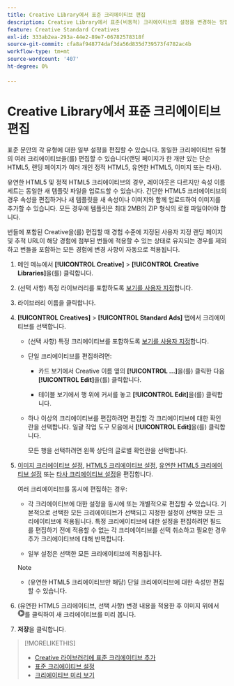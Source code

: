 ```yaml
---
title: Creative Library에서 표준 크리에이티브 편집
description: Creative Library에서 표준(비동적) 크리에이티브의 설정을 변경하는 방법을 알아봅니다.
feature: Creative Standard Creatives
exl-id: 333ab2ea-293a-44e2-89e7-06782578318f
source-git-commit: cfa8af948774daf3da56d835d739573f4782ac4b
workflow-type: tm+mt
source-wordcount: '407'
ht-degree: 0%

---
```


# Creative Library에서 표준 크리에이티브 편집

표준 문안의 각 유형에 대한 일부 설정을 편집할 수 있습니다. 동일한 크리에이티브 유형의 여러 크리에이티브<!-- or creative variations -->을(를) 편집할 수 있습니다(랜딩 페이지가 한 개만 있는 단순 HTML5, 랜딩 페이지가 여러 개인 정적 HTML5, 유연한 HTML5, 이미지 또는 타사<!-- , or dynamic -->).

유연한 HTML5 및 정적 HTML5 크리에이티브의 경우, 레이아웃은 다르지만 속성 이름 세트는 동일한 새 템플릿 파일을 업로드할 수 있습니다. 간단한 HTML5 크리에이티브의 경우 속성을 편집하거나 새 템플릿을 새 속성이나 이미지와 함께 업로드하여 이미지를 추가할 수 있습니다. 모든 경우에 템플릿은 최대 2MB의 ZIP 형식의 로컬 파일이어야 합니다.

번들에 포함된 Creative<!-- or creative variation -->을(를) 편집할 때 경험 수준에 지정된 사용자 지정 랜딩 페이지 및 추적 URL이 해당 경험에 첨부된 번들에 적용할 수 있는 상태로 유지되는 경우를 제외하고 번들을 포함하는 모든 경험에 변경 사항이 자동으로 적용됩니다.

1. 메인 메뉴에서 **[!UICONTROL Creative]** > **[!UICONTROL Creative Libraries]**&#x200B;을(를) 클릭합니다.

1. (선택 사항) 특정 라이브러리를 포함하도록 [보기를 사용자 지정](/help/creative/introduction/customize-data-views.md)합니다.

1. 라이브러리 이름을 클릭합니다.

1. **[!UICONTROL Creatives]** > **[!UICONTROL Standard Ads]** 탭에서 크리에이티브를 선택합니다.

   * (선택 사항) 특정 크리에이티브를 포함하도록 [보기를 사용자 지정](/help/creative/introduction/customize-data-views.md)합니다.

   * 단일 크리에이티브를 편집하려면:

      * 카드 보기에서 Creative 이름 옆의 **[!UICONTROL ...]**&#x200B;을(를) 클릭한 다음 **[!UICONTROL Edit]**&#x200B;을(를) 클릭합니다.

      * 테이블 보기에서 행 위에 커서를 놓고 **[!UICONTROL Edit]**&#x200B;을(를) 클릭합니다.

   * 하나 이상의 크리에이티브를 편집하려면 편집할 각 크리에이티브에 대한 확인란을 선택합니다. 일괄 작업 도구 모음에서 **[!UICONTROL Edit]**&#x200B;을(를) 클릭합니다.

     모든 행을 선택하려면 왼쪽 상단의 글로벌 확인란을 선택합니다.

1. [이미지 크리에이티브 설정](/help/creative/creative-libraries/creative-settings-standard.md#creative-settings-image), [HTML5 크리에이티브 설정](/help/creative/creative-libraries/creative-settings-standard.md#creative-settings-html5), [유연한 HTML5 크리에이티브 설정](/help/creative/creative-libraries/creative-settings-standard.md#creative-settings-flexible-html5) 또는 [타사 크리에이티브 설정](/help/creative/creative-libraries/creative-settings-standard.md#creative-settings-third-party)을 편집합니다. <!-- , or [dynamic creative settings](/help/creative/creative-libraries/creative-settings-dynamic.md) -->

   여러 크리에이티브를 동시에 편집하는 경우:

   * 각 크리에이티브에 대한 설정을 동시에 또는 개별적으로 편집할 수 있습니다. 기본적으로 선택한 모든 크리에이티브가 선택되고 지정한 설정이 선택한 모든 크리에이티브에 적용됩니다. 특정 크리에이티브에 대한 설정을 편집하려면 필드를 편집하기 전에 적용할 수 없는 각 크리에이티브를 선택 취소하고 필요한 경우 추가 크리에이티브에 대해 반복합니다.

   * 일부 설정은 선택한 모든 크리에이티브에 적용됩니다.

   >[!NOTE]
   >
   >* (유연한 HTML5 크리에이티브만 해당) 단일 크리에이티브에 대한 속성만 편집할 수 있습니다.

1. (유연한 HTML5 크리에이티브, 선택 사항) 변경 내용을 적용한 후 이미지 위에서 ![미리 보기](/help/creative/assets/preview.png "미리 보기")를 클릭하여 새 크리에이티브를 미리 봅니다.

1. **저장**&#x200B;을 클릭합니다.

<!-- Not there as of 1/16/25. If we do add it, add back in:
1. (Flexible HTML5 or third-party creatives; optional) Regenerate the thumbnail within the table view or cards view if the change isn't visible immediately.
-->

>[!MORELIKETHIS]
>
>* [Creative 라이브러리에 표준 크리에이티브 추가](creative-add-standard.md)
>* [표준 크리에이티브 설정](/help/creative/creative-libraries/creative-settings-standard.md)
>* [크리에이티브 미리 보기](/help/creative/creative-libraries/creative-preview.md)
